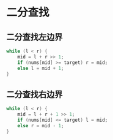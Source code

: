 # 二分查找

## 二分查找左边界

```cpp
while (l < r) {
    mid = l + r >> 1;
    if (nums[mid] >= target) r = mid;
    else l = mid + 1;
}
```

## 二分查找右边界

```cpp
while (l < r) {
    mid = l + r + 1 >> 1;
    if (nums[mid] <= target) l = mid;
    else r = mid - 1;
}
```